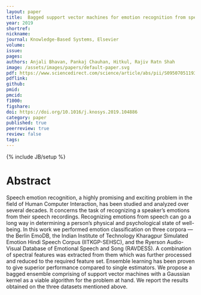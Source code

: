 ```yaml
---
layout: paper
title:  Bagged support vector machines for emotion recognition from speech.
year: 2019
shortref: 
nickname: 
journal: Knowledge-Based Systems, Elsevier
volume: 
issue: 
pages: 
authors: Anjali Bhavan, Pankaj Chauhan, Hitkul, Rajiv Ratn Shah
image: /assets/images/papers/default-paper.svg
pdf: https://www.sciencedirect.com/science/article/abs/pii/S0950705119303533
pdflink: 
github:
pmid: 
pmcid: 
f1000: 
figshare: 
doi: https://doi.org/10.1016/j.knosys.2019.104886
category: paper
published: true
peerreview: true
review: false
tags: 
---
```

{% include JB/setup %}

# Abstract 

Speech emotion recognition, a highly promising and exciting problem in the field of Human Computer Interaction, has been studied and analyzed over several decades. It concerns the task of recognizing a speaker’s emotions from their speech recordings. Recognizing emotions from speech can go a long way in determining a person’s physical and psychological state of well-being. In this work we performed emotion classification on three corpora — the Berlin EmoDB, the Indian Institute of Technology Kharagpur Simulated Emotion Hindi Speech Corpus (IITKGP-SEHSC), and the Ryerson Audio-Visual Database of Emotional Speech and Song (RAVDESS). A combination of spectral features was extracted from them which was further processed and reduced to the required feature set. Ensemble learning has been proven to give superior performance compared to single estimators. We propose a bagged ensemble comprising of support vector machines with a Gaussian kernel as a viable algorithm for the problem at hand. We report the results obtained on the three datasets mentioned above.
